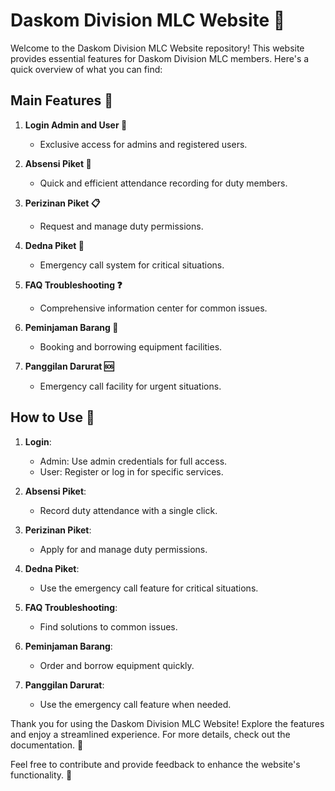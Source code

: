 # Daskom Division MLC Website 🚀

Welcome to the Daskom Division MLC Website repository! This website provides essential features for Daskom Division MLC members. Here's a quick overview of what you can find:

## Main Features 🌟

1. **Login Admin and User 🔐**
   - Exclusive access for admins and registered users.

2. **Absensi Piket 📅**
   - Quick and efficient attendance recording for duty members.

3. **Perizinan Piket 📋**
   - Request and manage duty permissions.

4. **Dedna Piket 🚨**
   - Emergency call system for critical situations.

5. **FAQ Troubleshooting ❓**
   - Comprehensive information center for common issues.

6. **Peminjaman Barang 🎒**
   - Booking and borrowing equipment facilities.

7. **Panggilan Darurat 🆘**
   - Emergency call facility for urgent situations.

## How to Use 🚀

1. **Login**:
   - Admin: Use admin credentials for full access.
   - User: Register or log in for specific services.

2. **Absensi Piket**:
   - Record duty attendance with a single click.

3. **Perizinan Piket**:
   - Apply for and manage duty permissions.

4. **Dedna Piket**:
   - Use the emergency call feature for critical situations.

5. **FAQ Troubleshooting**:
   - Find solutions to common issues.

6. **Peminjaman Barang**:
   - Order and borrow equipment quickly.

7. **Panggilan Darurat**:
   - Use the emergency call feature when needed.

Thank you for using the Daskom Division MLC Website! Explore the features and enjoy a streamlined experience. For more details, check out the documentation. 📘

Feel free to contribute and provide feedback to enhance the website's functionality. 🚀
